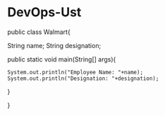 # DevOps-Ust

public class Walmart{

  String name;
  String designation;
  
  public static void main(String[] args){
    
    System.out.println("Employee Name: "+name);
    System.out.println("Designation: "+designation);
    
  }
  
}
